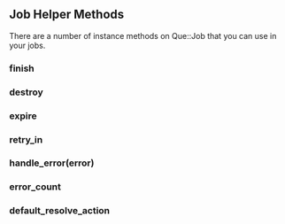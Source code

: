 ## Job Helper Methods

There are a number of instance methods on Que::Job that you can use in your jobs.

### finish

### destroy

### expire

### retry_in

### handle_error(error)

### error_count

### default_resolve_action

